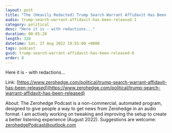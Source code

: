 ```yaml
---
layout: post
title: "The (Heavily Redacted) Trump Search Warrant Affidavit Has Been Released"
audio: trump-search-warrant-affidavit-has-been-released-1
category: political
desc: "Here it is - with redactions..."
duration: 00:05:28
length: 328
datetime: Sat, 27 Aug 2022 19:55:00 +0000
tags: podcast
guid: trump-search-warrant-affidavit-has-been-released-0
order: 0
---
```

Here it is - with redactions...

Link: [https://www.zerohedge.com/political/trump-search-warrant-affidavit-has-been-released](https://www.zerohedge.com/political/trump-search-warrant-affidavit-has-been-released)

About: The Zerohedge Podcast is a non-commercial, automated program, designed to give people a way to get news from Zerohedge in an audio format.  I am actively working on tweaking and improving the setup to create a better listening experience (August 2022).  Suggestions are welcome: [zerohedgePodcast@outlook.com](mailto:zerohedgePodcast@outlook.com)